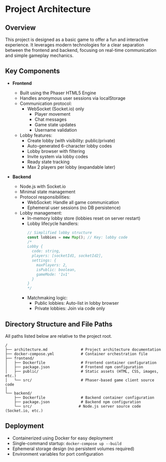 # Project Architecture

## Overview

This project is designed as a basic game to offer a fun and interactive experience. It leverages modern technologies for a clear separation between the frontend and backend, focusing on real-time communication and simple gameplay mechanics.

## Key Components

- **Frontend**
  - Built using the Phaser HTML5 Engine
  - Handles anonymous user sessions via localStorage
  - Communication protocol:
    - WebSocket (Socket.io) only
      - Player movement
      - Chat messages
      - Game state updates
      - Username validation
  - Lobby features:
    - Create lobby (with visibility: public/private)
    - Auto-generated 6-character lobby codes
    - Lobby browser with filtering
    - Invite system via lobby codes
    - Ready state tracking
    - Max 2 players per lobby (expandable later)

- **Backend**
  - Node.js with Socket.io
  - Minimal state management
  - Protocol responsibilities:
    - WebSocket: Handle all game communication
    - Ephemeral user sessions (no DB persistence)
  - Lobby management:
    - In-memory lobby store (lobbies reset on server restart)
    - Lobby lifecycle handlers:
      ```javascript
      // Simplified lobby structure
      const lobbies = new Map(); // Key: lobby code
      /*
      Lobby {
        code: string,
        players: [socketId1, socketId2],
        settings: {
          maxPlayers: 2,
          isPublic: boolean,
          gameMode: '1v1'
        }
      }
      */
      ```
    - Matchmaking logic:
      - Public lobbies: Auto-list in lobby browser
      - Private lobbies: Join via code only

## Directory Structure and File Paths

All paths listed below are relative to the project root.

```
/
├── architecture.md               # Project architecture documentation
├── docker-compose.yml            # Container orchestration file
├── frontend/
│   ├── Dockerfile                # Frontend container configuration
│   ├── package.json              # Frontend npm configuration
│   ├── public/                   # Static assets (HTML, CSS, images, etc.)
│   └── src/                      # Phaser-based game client source code
│
└── backend/
    ├── Dockerfile                # Backend container configuration
    ├── package.json              # Backend npm configuration
    └── src/                     # Node.js server source code (Socket.io, etc.)
```

## Deployment
- Containerized using Docker for easy deployment
- Single-command startup: `docker-compose up --build`
- Ephemeral storage design (no persistent volumes required)
- Environment variables for port configuration 